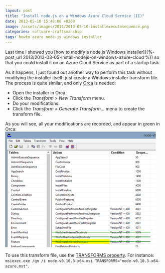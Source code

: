 ```yaml
---
layout: post
title: "Install node.js on a Windows Azure Cloud Service (II)"
date: 2013-05-10 15:48:00 +0200
image: /assets/images/2013/2013-05-10-installexecutesequence.png
categories: software-craftsmanship
tags: howto azure node-js windows installer
---
```


Last time I showed you [how to modify a node.js Windows installer]({%- post_url 2013/2013-03-05-install-nodejs-on-windows-azure-cloud %}) so that you could install it on an Azure Cloud Service as part of a startup task.

As it happens, I just found out another way to perform this task without modifying the installer itself: just create a Windows installer transform file. The process is quite similar, and only [Orca](http://msdn.microsoft.com/en-us/library/windows/desktop/aa370557.aspx) is needed:
* Open the installer in Orca.
* Click the _Transform_ > _New Transform_ menu.
* Do your modifications.
* Click the _Transform_ > _Generate Transform…_ menu to create the transform file.

As you will see, all your modifications are recorded, and appear in green in Orca:
![InstallExecuteSequence](/assets/images/2013/2013-05-10-installexecutesequence.png)

To use this transform file, use the [TRANSFORMS property](http://msdn.microsoft.com/en-us/library/windows/desktop/aa372085.aspx). For instance: `msiexec.exe /qn /i node-v0.10.3-x64.msi TRANSFORMS="node-v0.10.3-x64-azure.mst"`.
